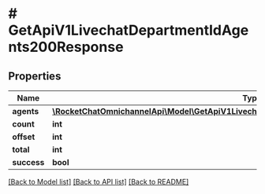 # # GetApiV1LivechatDepartmentIdAgents200Response

## Properties

Name | Type | Description | Notes
------------ | ------------- | ------------- | -------------
**agents** | [**\RocketChatOmnichannelApi\Model\GetApiV1LivechatDepartmentIdAgents200ResponseAgentsInner[]**](GetApiV1LivechatDepartmentIdAgents200ResponseAgentsInner.md) |  | [optional]
**count** | **int** |  | [optional]
**offset** | **int** |  | [optional]
**total** | **int** |  | [optional]
**success** | **bool** |  | [optional]

[[Back to Model list]](../../README.md#models) [[Back to API list]](../../README.md#endpoints) [[Back to README]](../../README.md)
